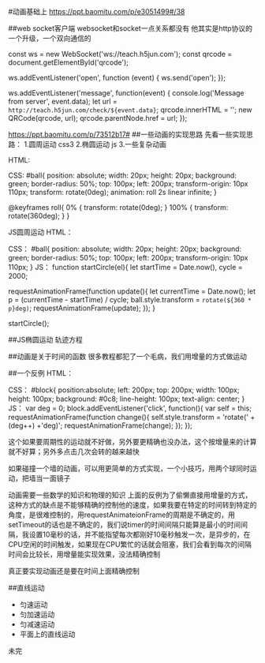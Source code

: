 #动画基础上
https://ppt.baomitu.com/p/e3051499#/38

##web socket客户端
websocket和socket一点关系都没有
他其实是http协议的一个升级，一个双向通信的

const ws = new WebSocket('ws://teach.h5jun.com');
const qrcode = document.getElementById('qrcode');

ws.addEventListener('open', function (event) {
    ws.send('open');
});

ws.addEventListener('message', function(event) {
  console.log('Message from server', event.data);
  let url = `http://teach.h5jun.com/check/${event.data}`;
  qrcode.innerHTML = '';
  new QRCode(qrcode, url);
  qrcode.parentNode.href = url;
});



https://ppt.baomitu.com/p/73512b17#
##一些动画的实现思路
先看一些实现思路：
  1.圆周运动 css3
  2.椭圆运动 js
  3.一些复杂动画

HTML:
<div id="ball"></div>
CSS:
#ball{
  position: absolute;
  width: 20px;
  height: 20px;
  background: green;
  border-radius: 50%;
  top: 100px;
  left: 200px;
  transform-origin: 10px 110px;
  transform: rotate(0deg);
  animation: roll 2s linear infinite;
}

@keyframes roll{
  0% {
    transform: rotate(0deg);
  }
  100% {
    transform: rotate(360deg);
  }
}

JS圆周运动
HTML：
<div id="ball"></div>
CSS：
#ball{
  position: absolute;
  width: 20px;
  height: 20px;
  background: green;
  border-radius: 50%;
  top: 100px;
  left: 200px;
  transform-origin: 10px 110px;
}
JS：
function startCircle(el){
  let startTime = Date.now(),
      cycle = 2000;

  requestAnimationFrame(function update(){
    let currentTime = Date.now();
    let p = (currentTime - startTime) / cycle;
    ball.style.transform = `rotate(${360 * p}deg)`;
    requestAnimationFrame(update);
  });
}

startCircle();

##JS椭圆运动
轨迹方程

##动画是关于时间的函数
很多教程都犯了一个毛病，我们用增量的方式做运动

##一个反例
HTML：
<div id="block"></div>
CSS：
#block{
  position:absolute;
  left: 200px;
  top: 200px;
  width: 100px;
  height: 100px;
  background: #0c8;
  line-height: 100px;
  text-align: center;
}
JS：
var deg = 0;
block.addEventListener('click', function(){
  var self = this;
  requestAnimationFrame(function change(){
    self.style.transform = 'rotate(' + (deg++) +'deg)';
    requestAnimationFrame(change);
  });
});

这个如果要周期性的运动就不好做，另外要更精确也没办法，这个按增量来的计算就不好算；另外多点击几次会转的越来越快


如果碰撞一个墙的动画，可以用更简单的方式实现，一个小技巧，用两个球同时运动，把墙当一面镜子

动画需要一些数学的知识和物理的知识
上面的反例为了偷懒直接用增量的方式，这种方式的缺点是不能够精确的控制他的速度，如果我要在特定的时间转到特定的角度，是很难控制的，用requestAnimateionFrame的周期是不确定的，用setTimeout的话也是不确定的，我们说timer的时间间隔只能算是最小的时间间隔，我设置10毫秒的话，并不能指望每次都刚好10毫秒触发一次，是异步的，在CPU空闲的时间触发，如果现在CPU繁忙的话就会阻塞，我们会看到每次的间隔时间会比较长，用增量能实现效果，没法精确控制

真正要实现动画还是要在时间上面精确控制

##直线运动
- 匀速运动
- 匀加速运动
- 匀减速运动
- 平面上的直线运动

未完
